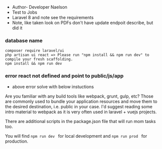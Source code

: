 - Author- Developer Naelson
- Test to Jobs 
- Laravel 8 and note see the requirements 
- Note, like taken look on PDFs don't have update endpoit describe, but did it
### database name

 ```
composer require laravel/ui
php artisan ui react => Please run "npm install && npm run dev" to compile your fresh scaffolding.
npm install && npm run dev
 ```
### error react not defined and point to public/js/app
- above error solve with below instuctions 
 
Are you familiar with any build tools like webpack, grunt, gulp, etc? Those are commonly used to bundle your application resources and move them to the desired destination, i.e. public in your case. I'd suggest reading some intro material to webpack as it is very often used in laravel + vuejs projects.

There are additional scripts in the package.json file that will run mom tasks too.

You will find  ``` npm run dev  ``` for local development and  ```npm run prod ``` for production.
